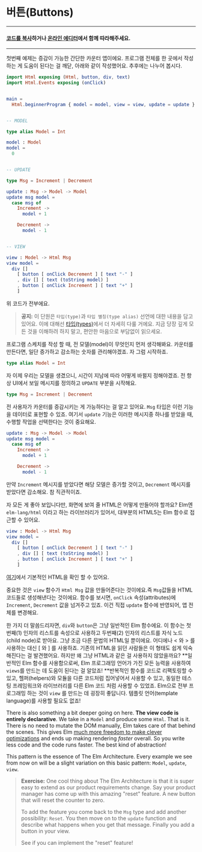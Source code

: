 # 버튼\(Buttons\)

---

#### [코드를 복사](https://github.com/evancz/elm-architecture-tutorial/)하거나 [온라인 에디터](http://elm-lang.org/examples/buttons)에서 함께 따라해주세요.

---

첫번째 예제는 증감이 가능한 간단한 카운터 앱이에요. 프로그램 전체를 한 곳에서 작성하는 게 도움이 된다는 걸 깨닫, 아래와 같이 작성했어요. 추후에는 나누어 봅시다.

```elm
import Html exposing (Html, button, div, text)
import Html.Events exposing (onClick)


main =
  Html.beginnerProgram { model = model, view = view, update = update }


-- MODEL

type alias Model = Int

model : Model
model =
  0


-- UPDATE

type Msg = Increment | Decrement

update : Msg -> Model -> Model
update msg model =
  case msg of
    Increment ->
      model + 1

    Decrement ->
      model - 1


-- VIEW

view : Model -> Html Msg
view model =
  div []
    [ button [ onClick Decrement ] [ text "-" ]
    , div [] [ text (toString model) ]
    , button [ onClick Increment ] [ text "+" ]
    ]
```

위 코드가 전부에요.

> **공지:** 이 단원은 `타입(type)`과 `타입 별칭(type alias)` 선언에 대한 내용을 담고 있어요. 이에 대해선 [타입\(types\)](http://guide.elm-lang.org/types/index.html)에서 더 자세히 다룰 거에요. 지금 당장 깊게 모든 것을 이해하려 하지 말고, 편안한 마음으로 부담없이 읽으세요.

프로그램 스케치를 작성 할 때, 전 모델\(model\)이 무엇인지 먼저 생각해봐요. 카운터를 만든다면, 일단 증가하고 감소하는 숫자를 관리해야겠죠. 자 그럼 시작하죠.

```elm
type alias Model = Int
```

자 이제 우리는 모델을 생겼으니, 시간이 지남에 따라 어떻게 바뀔지 정해야겠죠. 전 항상 UI에서 보일 메시지를 정의하고 `UPDATE` 부분을 시작해요.

```elm
type Msg = Increment | Decrement
```

전 사용자가 카운터를 증감시키는 게 가능하다는 걸 알고 있어요. `Msg` 타입은 이런 기능을 데이터로 표현할 수 있죠. 여기서 `update` 기능은 이러한 메시지중 하나를 받았을 때, 수행할 작업을 선택한다는 것이 중요해요.

```elm
update : Msg -> Model -> Model
update msg model =
  case msg of
    Increment ->
      model + 1

    Decrement ->
      model - 1
```

만약 `Increment` 메시지를 받았다면 해당 모델은 증가할 것이고, `Decrement` 메시지를 받았다면 감소해요. 참 직관적이죠.

자 모든 게 좋아 보입니다만, 화면에 보여 줄 HTML은 어떻게 만들어야 할까요? Elm엔 `elm-lang/html` 이라고 하는 라이브러리가 있어서, 대부분의 HTML5는 Elm 함수로 접근할 수 있어요.

```elm
view : Model -> Html Msg
view model =
  div []
    [ button [ onClick Decrement ] [ text "-" ]
    , div [] [ text (toString model) ]
    , button [ onClick Increment ] [ text "+" ] 
    ]
```

[여기](http://elm-lang.org/examples)에서 기본적인 HTML을 확인 할 수 있어요.

중요한 것은 `view` 함수가 `Html Msg` 값을 만들어준다는 것이에요.즉 `Msg`값들을 HTML 코드들로 생성해낸다는 것이에요. 함수를 보시면, `onClick` 속성\(attributes\)에 `Increment`, `Decrement` 값을 넘겨주고 있죠. 이건 직접 `update` 함수에 반영되어, 앱 전체를 변경해요.

한 가지 더 말씀드리자면, `div`와 `button`은 그냥 일반적인 Elm 함수에요. 이 함수는 첫번째\(1\) 인자의 리스트를  속성으로 사용하고 두번째\(2\) 인자의 리스트를 자식 노드\(child node\)로 받아요. 그냥 조금 다른 문법의 HTML일 뿐이에요. 어디에나 &lt; 와 &gt; 를 사용하는 대신 \[ 와 \] 를 사용하죠. 기존의 HTML을 읽던 사람들은 이 형태도 쉽게 익숙해진다는 걸 발견했어요. 하지만 왜 그냥 HTML과 같은 걸 사용하지 않았을까요? **일반적인 Elm 함수를 사용함으로써, Elm 프로그래밍 언어가 가진 모든 능력을 사용하여 `views`를 만드는 데 도움이 된다는 걸 알았죠! **반복적인 함수를 코드로 리팩토링할 수 있고, 헬퍼\(helpers\)와 모듈을 다른 코드처럼 집어넣어서 사용할 수 있고, 동일한 테스팅 프레임워크와 라이브러리를 다른 Elm 코드 처럼 사용할 수 있었죠. Elm으로 전부 프로그래밍 하는 것이 `view` 를 만드는 데 굉장히 좋답니다. 템플릿 언어\(template language\)를 사용할 필요도 없죠!

There is also something a bit deeper going on here. **The view code is entirely declarative**. We take in a `Model` and produce some `Html`. That is it. There is no need to mutate the DOM manually, Elm takes care of that behind the scenes. This gives Elm [much more freedom to make clever optimizations](http://elm-lang.org/blog/blazing-fast-html) and ends up making rendering _faster_ overall. So you write less code and the code runs faster. The best kind of abstraction!

This pattern is the essence of The Elm Architecture. Every example we see from now on will be a slight variation on this basic pattern: `Model`, `update`, `view`.

> **Exercise:** One cool thing about The Elm Architecture is that it is super easy to extend as our product requirements change. Say your product manager has come up with this amazing "reset" feature. A new button that will reset the counter to zero.
>
> To add the feature you come back to the `Msg` type and add another possibility: `Reset`. You then move on to the `update` function and describe what happens when you get that message. Finally you add a button in your view.
>
> See if you can implement the "reset" feature!



